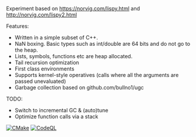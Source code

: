 
Experiment based on https://norvig.com/lispy.html and http://norvig.com/lispy2.html

Features:
 * Written in a simple subset of C++.
 * NaN boxing. Basic types such as int/double are 64 bits and do not go to the heap.
 * Lists, symbols, functions etc are heap allocated.
 * Tail recursion optimization
 * First class environments
 * Supports kernel-style operatives (calls where all the arguments are passed unevaluated)
 * Garbage collection based on github.com/bullno1/ugc

TODO:
 * Switch to incremental GC & (auto)tune
 * Optimize function calls via a stack

 [![CMake](https://github.com/CaptainZippy/littlelambda/actions/workflows/cmake-multi-platform.yml/badge.svg)](https://github.com/CaptainZippy/littlelambda/actions/workflows/cmake-multi-platform.yml)
 [![CodeQL](https://github.com/CaptainZippy/littlelambda/actions/workflows/codeql.yml/badge.svg)](https://github.com/CaptainZippy/littlelambda/actions/workflows/codeql.yml)
